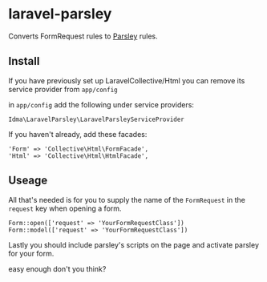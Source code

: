 laravel-parsley
===============

Converts FormRequest rules to [Parsley](http://parsleyjs.org/) rules.


## Install

If you have previously set up LaravelCollective/Html you can remove its service provider from `app/config`

in `app/config` add the following under service providers: 

`Idma\LaravelParsley\LaravelParsleyServiceProvider`

If you haven't already, add these facades:

    'Form' => 'Collective\Html\FormFacade',
    'Html' => 'Collective\Html\HtmlFacade',
    
## Useage

All that's needed is for you to supply the name of the `FormRequest` in the `request` key when opening a form.

    Form::open(['request' => 'YourFormRequestClass'])
    Form::model(['request' => 'YourFormRequestClass'])
    
Lastly you should include parsley's scripts on the page and activate parsley for your form.

easy enough don't you think?